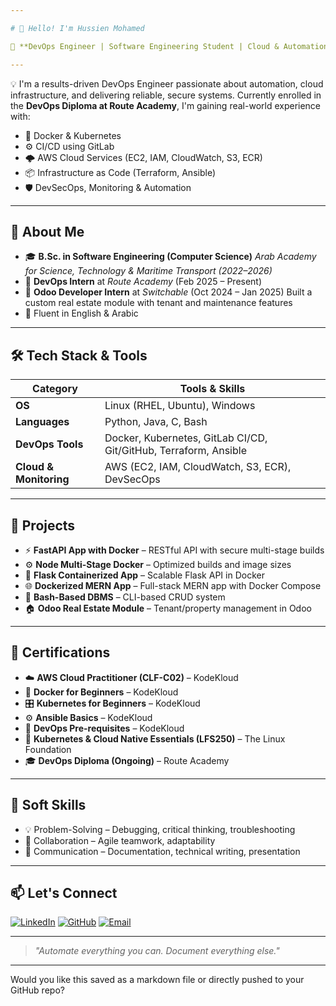 ```yaml
---

# 👋 Hello! I'm Hussien Mohamed

🎯 **DevOps Engineer | Software Engineering Student | Cloud & Automation Enthusiast**

---
```


💡 I'm a results-driven DevOps Engineer passionate about automation, cloud infrastructure, and delivering reliable, secure systems. Currently enrolled in the **DevOps Diploma at Route Academy**, I'm gaining real-world experience with:

* 🐳 Docker & Kubernetes
* ⚙️ CI/CD using GitLab
* 🌩️ AWS Cloud Services (EC2, IAM, CloudWatch, S3, ECR)
* 📦 Infrastructure as Code (Terraform, Ansible)
* 🛡️ DevSecOps, Monitoring & Automation

---

## 📘 About Me

* 🎓 **B.Sc. in Software Engineering (Computer Science)**
  *Arab Academy for Science, Technology & Maritime Transport (2022–2026)*
* 💼 **DevOps Intern** at *Route Academy* (Feb 2025 – Present)
* 🧩 **Odoo Developer Intern** at *Switchable* (Oct 2024 – Jan 2025)
  Built a custom real estate module with tenant and maintenance features
* 💬 Fluent in English & Arabic

---

## 🛠️ Tech Stack & Tools

| Category               | Tools & Skills                                                   |
| ---------------------- | ---------------------------------------------------------------- |
| **OS**                 | Linux (RHEL, Ubuntu), Windows                                    |
| **Languages**          | Python, Java, C, Bash                                            |
| **DevOps Tools**       | Docker, Kubernetes, GitLab CI/CD, Git/GitHub, Terraform, Ansible |
| **Cloud & Monitoring** | AWS (EC2, IAM, CloudWatch, S3, ECR), DevSecOps                   |

---

## 🔧 Projects

* ⚡ **FastAPI App with Docker** – RESTful API with secure multi-stage builds
* ⚙️ **Node Multi-Stage Docker** – Optimized builds and image sizes
* 🐍 **Flask Containerized App** – Scalable Flask API in Docker
* 🌐 **Dockerized MERN App** – Full-stack MERN app with Docker Compose
* 🐚 **Bash-Based DBMS** – CLI-based CRUD system
* 🏠 **Odoo Real Estate Module** – Tenant/property management in Odoo

---

## 📜 Certifications

* ☁️ **AWS Cloud Practitioner (CLF-C02)** – KodeKloud
* 🐳 **Docker for Beginners** – KodeKloud
* 🎛️ **Kubernetes for Beginners** – KodeKloud
* ⚙️ **Ansible Basics** – KodeKloud
* 🚀 **DevOps Pre-requisites** – KodeKloud
* 🧠 **Kubernetes & Cloud Native Essentials (LFS250)** – The Linux Foundation
* 🎓 **DevOps Diploma (Ongoing)** – Route Academy

---

## 🧠 Soft Skills

* 💡 Problem-Solving – Debugging, critical thinking, troubleshooting
* 🤝 Collaboration – Agile teamwork, adaptability
* 📝 Communication – Documentation, technical writing, presentation

---

## 📫 Let's Connect

[![LinkedIn](https://img.shields.io/badge/LinkedIn-blue?style=flat-square\&logo=linkedin)](https://www.linkedin.com/in/hussien-mohamed-zietoon-9960ba317/)
[![GitHub](https://img.shields.io/badge/GitHub-black?style=flat-square\&logo=github)](https://github.com/hussienzietoon)
[![Email](https://img.shields.io/badge/Gmail-D14836?style=flat-square\&logo=gmail\&logoColor=white)](mailto:hussinzietoon@gmail.com)

---

> *"Automate everything you can. Document everything else."*

---

Would you like this saved as a markdown file or directly pushed to your GitHub repo?
